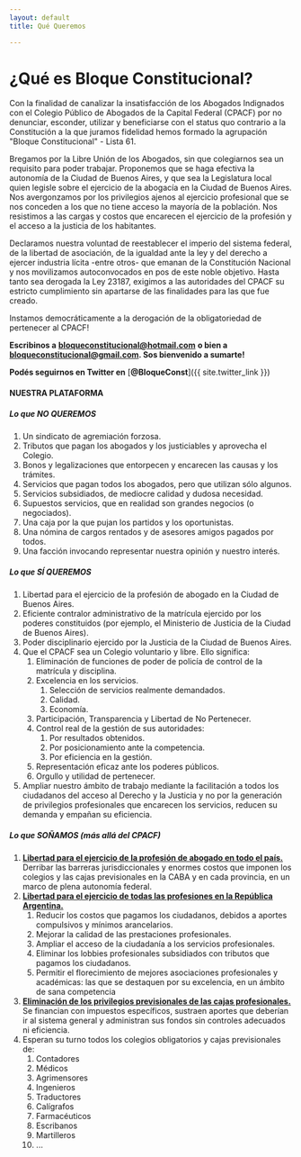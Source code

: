 ```yaml
---
layout: default
title: Qué Queremos

---
```

# ¿Qué es Bloque Constitucional?

Con la finalidad de canalizar la insatisfacción de los Abogados Indignados con el Colegio Público de Abogados de la Capital Federal (CPACF) por no denunciar, esconder, utilizar y beneficiarse con el status quo contrario a la Constitución a la que juramos fidelidad hemos formado la agrupación "Bloque Constitucional" - Lista 61.

Bregamos por la Libre Unión de los Abogados, sin que colegiarnos sea un requisito para poder trabajar. Proponemos que se haga efectiva la autonomía de la Ciudad de Buenos Aires, y que sea la Legislatura local quien legisle sobre el ejercicio de la abogacía en la Ciudad de Buenos Aires. Nos avergonzamos por los privilegios ajenos al ejercicio profesional que se nos conceden a los que no tiene acceso la mayoría de la población. Nos resistimos a las cargas y costos que encarecen el ejercicio de la profesión y el acceso a la justicia de los habitantes.

Declaramos nuestra voluntad de reestablecer el imperio del sistema federal, de la libertad de asociación, de la igualdad ante la ley y del derecho a ejercer industria lícita -entre otros- que emanan de la Constitución Nacional y nos movilizamos autoconvocados en pos de este noble objetivo. Hasta tanto sea derogada la Ley 23187, exigimos a las autoridades del CPACF su estricto cumplimiento sin apartarse de las finalidades para las que fue creado.

Instamos democráticamente a la derogación de la obligatoriedad de pertenecer al CPACF!

**Escribinos a** [**bloqueconstitucional@hotmail.com**](mailto:bloqueConstitucional@hotmail.com) **o bien a** [**bloqueconstitucional@gmail.com**](mailto:bloqueconstitucional@gmail.com)**. Sos bienvenido a sumarte!**

**Podés seguirnos en Twitter en** [**@BloqueConst**]({{ site.twitter_link }})

#### NUESTRA PLATAFORMA

##### **Lo que NO QUEREMOS**

1. Un sindicato de agremiación forzosa.
2. Tributos que pagan los abogados y los justiciables y aprovecha el Colegio.
3. Bonos y legalizaciones que entorpecen y encarecen las causas y los trámites.
4. Servicios que pagan todos los abogados, pero que utilizan sólo algunos.
5. Servicios subsidiados, de mediocre calidad y dudosa necesidad.
6. Supuestos servicios, que en realidad son grandes negocios (o negociados).
7. Una caja por la que pujan los partidos y los oportunistas.
8. Una nómina de cargos rentados y de asesores amigos pagados por todos.
9. Una facción invocando representar nuestra opinión y nuestro interés.

##### **Lo que SÍ QUEREMOS**

1. Libertad para el ejercicio de la profesión de abogado en la Ciudad de Buenos Aires.
2. Eficiente contralor administrativo de la matrícula ejercido por los poderes constituidos (por ejemplo, el Ministerio de Justicia de la Ciudad de Buenos Aires).
3. Poder disciplinario ejercido por la Justicia de la Ciudad de Buenos Aires.
4. Que el CPACF sea un Colegio voluntario y libre. Ello significa:
   1. Eliminación de funciones de poder de policía de control de la matrícula y disciplina.
   2. Excelencia en los servicios.
      1. Selección de servicios realmente demandados.
      2. Calidad.
      3. Economía.
   3. Participación, Transparencia y Libertad de No Pertenecer.
   4. Control real de la gestión de sus autoridades:
      1. Por resultados obtenidos.
      2. Por posicionamiento ante la competencia.
      3. Por eficiencia en la gestión.
   5. Representación eficaz ante los poderes públicos.
   6. Orgullo y utilidad de pertenecer.
5. Ampliar nuestro ámbito de trabajo mediante la facilitación a todos los ciudadanos del acceso al Derecho y la Justicia y no por la generación de privilegios profesionales que encarecen los servicios, reducen su demanda y empañan su eficiencia.

##### **Lo que SOÑAMOS (más allá del CPACF)**

1. **<u>Libertad para el ejercicio de la profesión de abogado en todo el país.</u>** Derribar las barreras jurisdiccionales y enormes costos que imponen los colegios y las cajas previsionales en la CABA y en cada provincia, en un marco de plena autonomía federal.
2. **<u>Libertad para el ejercicio de todas las profesiones en la República Argentina.</u>**
   1. Reducir los costos que pagamos los ciudadanos, debidos a aportes compulsivos y mínimos arancelarios.
   2. Mejorar la calidad de las prestaciones profesionales.
   3. Ampliar el acceso de la ciudadanía a los servicios profesionales.
   4. Eliminar los lobbies profesionales subsidiados con tributos que pagamos los ciudadanos.
   5. Permitir el florecimiento de mejores asociaciones profesionales y académicas: las que se destaquen por su excelencia, en un ámbito de sana competencia
3. **<u>Eliminación de los privilegios previsionales de las cajas profesionales.</u>** Se financian con impuestos específicos, sustraen aportes que deberían ir al sistema general y administran sus fondos sin controles adecuados ni eficiencia.
4. Esperan su turno todos los colegios obligatorios y cajas previsionales de:
    1. Contadores
    2. Médicos
    3. Agrimensores
    4. Ingenieros
    5. Traductores
    6. Calígrafos
    7. Farmacéuticos
    8. Escribanos
    9. Martilleros
   10. ...